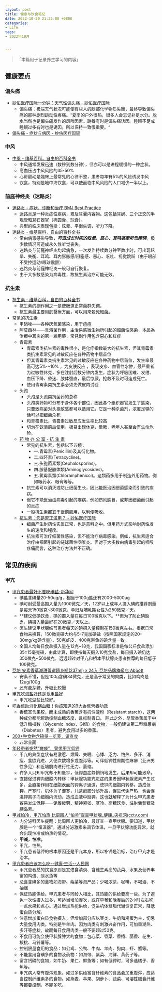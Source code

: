 ```yaml
---
layout: post
title: 健康与饮食笔记
date: 2022-10-20 21:25:00 +0800
categories:
- Life
tags:
- 2022年10月


---
```




<blockquote class="blockquote-center">
<p>「本篇用于记录养生学习的内容」 </p>
</blockquote>




## 健康要点



### 偏头痛

- [妙佑医疗国际一分钟：天气性偏头痛 - 妙佑医疗国际](https://www.mayoclinic.org/zh-hans/diseases-conditions/migraine-headache/multimedia/migraines-and-summer/vid-20441702)
  - 偏头痛：极端天气状况可能使有些人的脑部化学物质失衡，最终导致偏头痛的那种剧烈跳动性疼痛。“夏季的户外很热，很多人会忘记补足水分。脱水当然也是偏头痛发作的风险因素。跳餐有时是偏头痛诱因。睡眠不足或睡眠过多有时也是诱因。所以保持一致很重要。“
- [偏头痛 - 症状与病因 - 妙佑医疗国际](https://www.mayoclinic.org/zh-hans/diseases-conditions/migraine-headache/symptoms-causes/syc-20360201)





### 中风



- [中風 - 维基百科，自由的百科全书](https://zh.wikipedia.org/wiki/%E4%B8%AD%E9%A2%A8)
  - 中风通常发展迅速（数秒到数分钟），但亦可以是进程缓慢的一种症状。
  - 高血压占中风风险的35-50%
  - 心房颤动是臨床上最常見的心律不整，患者每年有5%的风险诱发中风
  - 饮食，特别是地中海饮食，可以使面临中风风险的人口减少一半以上。





### 前庭神经炎（迷路炎）

- [迷路炎 - 症状、诊断和治疗  BMJ Best Practice](https://bestpractice.bmj.com/topics/zh-cn/72#:~:text=%E8%BF%B7%E8%B7%AF%E7%82%8E%E6%98%AF%E8%80%B3%E5%9B%8A,%E5%92%8C%E6%B5%86%E6%B6%B2%E6%80%A7%E4%B8%A4%E7%B1%BB%E3%80%82)
  - 迷路炎是一种炎症性疾病，累及耳囊内容物。这包括耳蜗、三个正交的半规管和耳石器官（椭圆囊、球囊）。
  - 典型的临床表现包括：眩晕、平衡失调，听力下降。
- [迷路炎 - 维基百科，自由的百科全书](https://zh.wikipedia.org/wiki/%E8%BF%B7%E8%B7%AF%E7%82%8E)
  - 常由病毒感染导致，***可造成长时间的眩晕、恶心、耳鸣甚至听觉障碍***。极少数情况可造成永久性听觉丧失。
  - 迷路炎与前庭神经炎均起病急，一次发作持续数分钟至数小时，可出现眩晕、失衡、耳鸣、耳内膨胀感/阻塞感、恶心、呕吐、视觉跳跃（由于眼部不受控运动/眼球震颤）
  - 迷路炎与前庭神经炎一般可自行恢复。
  - 由于大多数感染为病毒性，故抗生素治疗可能无效。



### 抗生素

- [抗生素 - 维基百科，自由的百科全书](https://zh.wikipedia.org/wiki/%E6%8A%97%E7%94%9F%E7%B4%A0)
  - 抗生素的副作用之一是使肠道正常菌群失调。
  - 抗生素最主要用於醫療方面，可以用來殺死細菌。
- 常见的抗生素
  - 甲硝唑——各种厌氧菌感染，用于痘痘
  - 阿莫西林——具溶菌作用，主治易感微生物所引起的細菌性感染，本品為治療中耳炎的第一線用藥，常見副作用包含惡心和紅疹
  - 青霉素
    - 青霉素类抗生素的毒性很小，是化疗指数最大的抗生素，但其青霉素类抗生素常见的过敏反应在各种药物中居首位
    - 但其青霉素类抗生素常见的过敏反应在各种药物中居首位，发生率最高可达5%～10% ，为皮肤反应 ，表现皮疹、血管性水肿，最严重者为过敏性休克，多在注射后数分钟内发生，症状为呼吸困难、发绀、血压下降、昏迷、肢体强直，最后惊厥，抢救不及时可造成死亡。
    - 使用青霉素类抗生素必须先做皮内试验
  - 头孢
    - 头孢是头孢类抗菌药的总称
    - 头孢类药物可分布于身体各个部位，因此各个组织器官发生了感染，只要致病菌对头孢敏感都可以选用它。它是一种杀菌剂，浓度足够的话可以把细菌杀死
    - 和青霉素比，青霉素过敏反应发生率比较高
    - 切勿在饮酒前后使用，极易出现休克，晕厥，老年人甚至会有生命危险。
  - [药 物 办 公 室 - 抗 生 素](https://www.drugoffice.gov.hk/gb/unigb/www.drugoffice.gov.hk/eps/do/tc/consumer/news_informations/knowledge_on_medicines/antibiotics.html)
    - 常見的抗生素，包括以下五類：
      - 一.青霉素(Penicillin)及其衍化物。
      - 二.四环素(Tetracycline)。
      - 三.头孢菌素類(Cephalosporins)。
      - 四.胺基配醣体類(Aminoglycosides)。
      - 五.氯霉素類(Chloramphenicol)。这類药多用于制造外用药物。例如眼药水、眼膏等等。
    - 抗生素可以消灭或防止细菌生长，因此能医治因细菌感染而引致的疾病。
    - 但它不能医治由病毒引起的疾病，例如伤风感冒，或非因细菌而引起的炎症
    - 一般抗生素都宜于飯前服用，以利便吸收。
  - [抗生素：您是否正滥用？ - 妙佑医疗国际](https://www.mayoclinic.org/zh-hans/healthy-lifestyle/consumer-health/in-depth/antibiotics/art-20045720)
    - 细菌产生耐药性实属正常，也是意料之中。但用药方式影响耐药性发生的速度和程度。
    - 抗生素可治疗细菌性感染，但不能治疗病毒感染。例如，抗生素适合治疗由细菌引起的链球菌性咽喉炎。但对于大多数由病毒引起的咽喉疼痛而言，这种治疗方法并不正确。



## 常见的疾病



### 甲亢

- [甲亢患者最好不要吃碘盐-新华网](http://m.xinhuanet.com/gd/2017-11/06/c_1121910141.htm#:~:text=%E7%94%B2%E4%BA%A2%E6%82%A3%E8%80%85%E5%BA%94%E9%A3%9F%E7%94%A8%E9%9D%9E%E7%A2%98%E7%9B%90&text=%E7%A2%98%E5%8F%AF%E8%80%90%E5%8F%97%E6%9C%80%E9%AB%98,%E7%97%85%E5%AE%B6%E6%97%8F%E5%8F%B2%E7%9A%84%E4%BA%BA%E3%80%82)
  - 碘盐含碘量20-50ug/g，相当于100g盐还有2000-5000ug
  - 碘可耐受最高摄入量为1000微克／天，12岁以上成年人摄入碘的推荐剂量是每天150微克~300微克，孕妇及哺乳期女性为250微克／天。
  - **建议低碘饮食，碘的摄入量在每日100微克以下。**但为了防止碘缺乏，碘摄入量最好在20微克／天以上。
  - 医生建议甲状腺结节患者每天的碘摄入量控制在150微克左右。根据日常食物来换算，150微克碘大约与5-7克加碘盐（按照国家规定的20-30mg/kg碘含量）、50克虾皮、400克带鱼的碘含量一致。
  - 全国人均每日食盐摄入量在12克~18克，我国国家标准是每公斤食盐添加35±15毫克碘，由此计算，即使按每天摄入10克食盐，每日摄入碘仍达350微克~500微克，远远超过对甲亢和桥本甲状腺炎患者推荐的每日低于100微克。
- [亞培 安素香草減甜菁選隨身瓶(237ml) x 24入 亞培品牌旗艦店  Abbott](https://www.abbottmall.com.tw/products/%E4%BA%9E%E5%9F%B9-%E5%AE%89%E7%B4%A0%E9%A6%99%E8%8D%89%E6%B8%9B%E7%94%9C%E8%8F%81%E9%81%B8%E9%9A%A8%E8%BA%AB%E7%93%B6237ml-x-24%E5%85%A5#:~:text=%E8%A6%8F%E6%A0%BC%E8%AA%AA%E6%98%8E&text=%E8%9B%8B%E7%99%BD%E8%B3%AA14.4%25%E3%80%81%E8%84%82%E8%82%AA21.6%25,%E6%BB%B2%E9%80%8F%E5%A3%93470mOsm%2F%E5%85%AC%E6%96%A4%E6%B0%B4%E3%80%82&text=%E5%AE%89%E7%B4%A0%E8%8F%81%E9%81%B8%E7%82%BA,%E7%87%9F%E9%A4%8A%E4%B8%A6%E5%8F%AF%E5%8F%96%E4%BB%A3%E6%AD%A3%E9%A4%90%E3%80%82&text=%E6%9C%AA%E9%96%8B%E7%BD%90%E5%89%8D%E5%8F%AF%E5%AD%98%E6%94%BE,24%E5%B0%8F%E6%99%82%E5%85%A7%E7%94%A8%E5%AE%8C%E3%80%82)
  - 安素不错，但是100g含碘34微克，还是高于常见的肉类，比如鸡肉是12ug/100g
  - 还有麦芽糖，升糖比较慢
- [甲亢吃海盐好还是食用盐好](https://m.baidu.com/bh/m/detail/ar_13429105216991528902)
  - 甲亢吃湖盐比较好。
- [吃香蕉助消化穩血糖！你該知道的9大香蕉營養功效](https://helloyishi.com.tw/healthy-eating/nutrition/health-benefits-of-bananas/)
  - 香蕉富含果胶，而未成熟的香蕉含有抗性淀粉（Resistant starch），这两种成分都能帮助控制血糖浓度，且抑制胃口。 除此之外，尽管香蕉属于中低升糖指数（Glycemic index，GI值）的食物，一般仍建议第二型糖尿病（Diabetes）患者，避免食用过多的香蕉。
- [300+种食物含碘量一览表，请查收](https://m.thepaper.cn/newsDetail_forward_23834539)
  - 非常全面
- [年轻患者突然“瘫痪”，警惕甲亢低钾](https://m.chinanews.com/wap/detail/zw/life/2023/04-25/9996591.shtml)
  - 甲亢的典型症状有易激惹、烦躁、失眠、心悸、乏力、怕热、多汗、消瘦、食欲亢进、大便次数增多或腹泻等。可伴低钾性周期性麻痹（亚洲男性多见）和近端肌肉进行性无力、萎缩。
  - 许多人只知甲亢却不知低钾，低钾血症静悄悄地发生，后果却可能致命。
  - 直接促进钾向细胞内转移：甲状腺功能亢进症的患者因甲状腺激素产生过多，会直接作用在细胞表面的钾离子通道，使钾向细胞内转移，造成低钾。严寒时，机体为了御寒，儿茶酚胺分泌升高，促进代谢产热，也会促进钾离子向细胞内流动，造成血液中缺钾。这也就解释了为什么甲亢患者容易发生低钾——饱餐疲劳、精神紧张、寒冷、高糖饮食、注射葡萄糖及胰岛素。
- [甲减怕冷，甲亢怕热 比周围人“怕冷”查查甲状腺_健康_央视网(cctv.com)](https://jiankang.cctv.com/2021/12/14/ARTIocYPZraFxeHeVVFp8nhK211214.shtml)
  - 内分泌科医生提醒：比周围人更怕冷，最好查一查甲状腺。要知道，甲状腺是一个“恒温器”，通过分泌激素来调节体温，一旦甲状腺功能异常，就会出现怕冷或怕热的情况。
  - **甲减，怕冷。**
  - 甲亢，怕热。
  - 甲亢患者低钾的根本原因还是甲亢本身，所以补钾是治标，治疗甲亢才是治本。
- [甲亢患者应该怎么吃--健康·生活--人民网](http://health.people.com.cn/n1/2023/0525/c14739-32694192.html#:~:text=%E6%89%80%E4%BB%A5%EF%BC%8C%E7%94%B2%E4%BA%A2%E6%82%A3%E8%80%85%E6%80%BB%E7%9A%84,%EF%BC%8C%E4%B8%8D%E5%96%9D%E9%85%92%E3%80%81%E4%B8%8D%E6%8A%BD%E7%83%9F%E3%80%82)
  - 甲亢患者总的饮食原则是宜进食清淡、含维生素高的蔬菜、水果及营养丰富的鸡蛋、淡水鱼等
  - 忌食含碘多的食物如海带、紫菜等海产品；少喝浓茶、咖啡，不喝酒、不抽烟
  - 保证热能供给。甲亢患者与同龄人相比，其热能的供给要高一些。为了避免一次性摄入过多，可适当增加餐次，或在早餐和晚餐后的2小时左右吃一点水果和点心。通过增加热能供给，促进机体糖脂代谢恢复正常，降低蛋白质分解。
  - 注意增加蛋白质食物摄入，但增加部分应以豆类、牛奶和鸡蛋为主，切忌大量食用肉类，特别是牛羊肉。因为肉类有刺激兴奋作用，可加重潮热、多汗等症状，故而每日食用肉类一般不要超过50克。
  - 不食用可能会使甲状腺肿大的食物：包心菜、香菜、香椿、茴香、花生、核桃、马铃薯等。
  - 控制限量食用的食品：如公鸡、公鸭、牛肉、羊肉、狗肉、虾、蟹等。
  - 不能食用含碘多的食物及药物：如海带、紫菜、海鲜、黄药子等。
  - 富含钙磷的食物，如牛奶、果仁、鲜鱼等；如有低钾时，可多选橘子、香蕉等。
  - 甲亢病人常有腹泻现象，如过多供给富含纤维素的食品会加重腹泻，应适当控制纤维素多的食物。如燕麦、苹果、胡萝卜、蔬菜、可溶性膳食纤维等都要控制，不能多吃。
